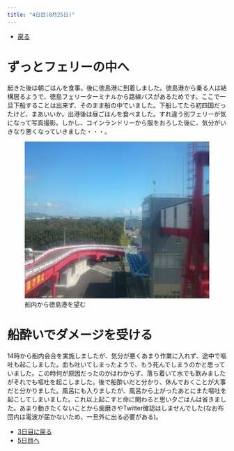 ```yaml
---
title: "4日目(8月25日)"
---
```


- [戻る](index.html)

# ずっとフェリーの中へ

起きた後は朝ごはんを食事。後に徳島港に到着しました。徳島港から乗る人は結構居るようで、徳島フェリーターミナルから路線バスがあるためです。ここで一旦下船することは出来ず、そのまま船の中でいました。下船してたら初四国だったけど、まあいいか。出港後は昼ごはんを食べました。すれ違う別フェリーが気になって写真撮影。しかし、コインランドリーから服をおろした後に、気分がいきなり悪くなっていきました・・・。

<figure>
	<img src="/images/sanninn_trip/DSC_1293.jpg" alt="DSC_1293" width="640" height="360">
	<figcaption>船内から徳島港を望む</figcaption>
</figure>

# 船酔いでダメージを受ける

14時から船内会合を実施しましたが、気分が悪くあまり作業に入れず、途中で嘔吐も起こしました。血も吐いてしまったようで、もう死んでしまうのかと思っていました。この時何が原因だったのかはわからず、落ち着いて水でも飲みましたがそれでも嘔吐を起こしました。後で船酔いだと分かり、休んでおくことが大事だと分かりました。風呂にも入りましたが、風呂から上がったあとにまた嘔吐を起こしてしまいました。これ以上起こすと命に関わると思い夕ごはんは省きました。あまり動きたくないことから歯磨きやTwitter確認はしませんでした(なお布団内は電波が届かないため、一旦外に出る必要がある)。

- [3日目に戻る](third.html)
- [5日目へ](fifth.html)